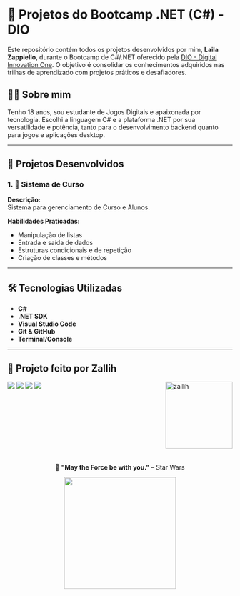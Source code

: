 # 🚀 Projetos do Bootcamp .NET (C#) - DIO

Este repositório contém todos os projetos desenvolvidos por mim, **Laila Zappiello**, durante o Bootcamp de C#/.NET oferecido pela [DIO - Digital Innovation One](https://www.dio.me). O objetivo é consolidar os conhecimentos adquiridos nas trilhas de aprendizado com projetos práticos e desafiadores.

## 👩‍💻 Sobre mim

Tenho 18 anos, sou estudante de Jogos Digitais e apaixonada por tecnologia. Escolhi a linguagem C# e a plataforma .NET por sua versatilidade e potência, tanto para o desenvolvimento backend quanto para jogos e aplicações desktop.

---

## 🧩 Projetos Desenvolvidos

### 1. 📌 Sistema de Curso

**Descrição:**  
Sistema para gerenciamento de Curso e Alunos.

**Habilidades Praticadas:**
- Manipulação de listas
- Entrada e saída de dados
- Estruturas condicionais e de repetição
- Criação de classes e métodos

---

## 🛠️ Tecnologias Utilizadas

- **C#**
- **.NET SDK**
- **Visual Studio Code**
- **Git & GitHub**
- **Terminal/Console**

---

## 💜 Projeto feito por Zallih

<img align="right" alt="zallih" width="150" src="https://github.com/zallih/Images/blob/main/zally.png?raw=true">
  <a href="https://www.instagram.com/zzappiello.o/"><img src="https://img.shields.io/badge/-Instagram-%23E4405F?style=for-the-badge&logo=instagram&logoColor=white" /></a>
    <a href="mailto:lailazappiello90@gmail.com"><img src="https://img.shields.io/badge/Gmail-333333?style=for-the-badge&logo=gmail&logoColor=red" /></a>
    <a href="https://wa.me/5511981642627"><img src="https://img.shields.io/badge/WhatsApp-25D366?style=for-the-badge&logo=whatsapp&logoColor=white" /></a>
    <a href="https://www.linkedin.com/in/laila-zappiello/" target="_blank"><img src="https://img.shields.io/badge/-LinkedIn-%230077B5?style=for-the-badge&logo=linkedin&logoColor=white" target="_blank"></a> 

<br><br><br><br>
<br><br><br><br>
<p align="center">
  🌌 <strong>"May the Force be with you."</strong> – Star Wars
</p>
<p align="center">
<img src="https://github.com/zallih/Images/blob/main/Jedi%20grogu%F0%9F%92%9A.jpeg?raw=true" width="250px" />
</p>
